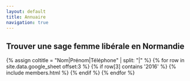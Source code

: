 ```yaml
---
layout: default
title: Annuaire
navigation: true
---
```


<div class="members" id="users">
  <h2>Trouver une sage femme libérale en Normandie</h2>
  <!-- <input class="search" placeholder="Trier">
  <button class="sort" data-sort="name">Trier par nom</button>
  <button class="sort" data-sort="activity">Trier par activité</button>
  <br>
  <br> -->
  <div class="members-list list">
    {% assign coltitle = "Nom|Prénom|Téléphone" | split: "|" %}
    {% for row in site.data.google_sheet offset:3 %}
    {% if row[3] contains '2016' %}
      {% include members.html %}
      {% endif %}
    {% endfor %}
  </div>
</div>

